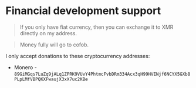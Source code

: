 # Financial development support

> If you only have fiat currency, then you can exchange it to XMR directly on my address.

> Money fully will go to cofob.

I only accept donations to these cryptocurrency addresses:
- Monero - `89GiMGqs7LuZq9jALq1ZPRK9VUvY4PhtmcFvbDRm334Acx3qH99HVENjf6NCYX5GXb8PLpLMfVBPQKXFwaujX3xX7uc2KBe`
